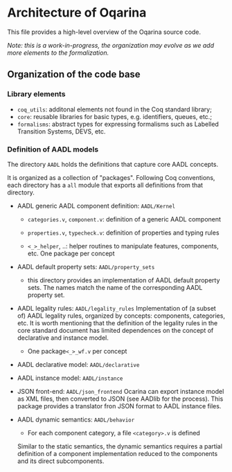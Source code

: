 # Architecture of Oqarina

This file provides a high-level overview of the Oqarina source code.

_Note: this is a work-in-progress, the organization may evolve as we add more elements to the formalization._

## Organization of the code base

### Library elements

* `coq_utils`: additonal elements not found in the Coq standard library;
* `core`: reusable libraries for basic types, e.g. identifiers, queues, etc.;
* `formalisms`: abstract types for expressing formalisms such as Labelled Transition Systems, DEVS, etc.

### Definition of AADL models

The directory `AADL` holds the definitions that capture core AADL concepts.

It is organized as a collection of "packages". Following Coq conventions, each directory has a `all` module that exports all definitions from that directory.

* AADL generic AADL component definition: `AADL/Kernel`
    * `categories.v`, `component.v`: definition of a generic AADL component

    * `properties.v`, `typecheck.v`: definition of properties and typing rules
    * `<_>_helper`, ..: helper routines to manipulate features, components, etc. One package per concept

* AADL default property sets: `AADL/property_sets`
    * this directory provides an implementation of AADL default property sets. The names match the name of the corresponding AADL property set.

* AADL legality rules: `AADL/legality_rules`
    Implementation of (a subset of) AADL legality rules, organized by concepts: components, categories, etc. It is worth mentioning that the definition of the legality rules in the core standard document has limited dependences on the concept of declarative and instance model.

    - One package`<_>_wf.v` per concept

* AADL declarative model: `AADL/declarative`

* AADL instance model: `AADL/instance`

* JSON front-end: `AADL/json_frontend`
    Ocarina can export instance model as XML files, then converted to JSON (see AADlib for the process). This package provides a translator fron JSON format to AADL instance files.

* AADL dynamic semantics: `AADL/behavior`
    * For each component category, a file `<category>.v` is defined

    Similar to the static semantics, the dynamic semantics requires a partial definition of a component implementation reduced to the components and its direct subcomponents.
